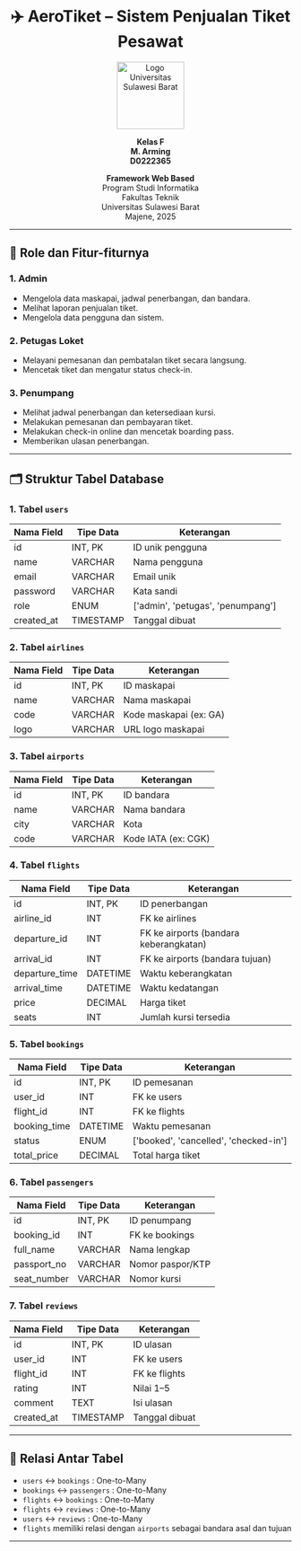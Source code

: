 <h1 align="center">✈️ AeroTiket – Sistem Penjualan Tiket Pesawat</h1>

<p align="center">
  <img src="assets/logoUnsulbar 1.png" alt="Logo Universitas Sulawesi Barat" width="120"/>
</p>

<p align="center">
 <b>Kelas F</b><br>
 <b>M. Arming</b><br>
 <b>D0222365</b>
</p>

<p align="center">
  <strong>Framework Web Based</strong><br>
  Program Studi Informatika<br>
  Fakultas Teknik<br>
  Universitas Sulawesi Barat<br>
  Majene, 2025
</p>

---

## 🎯 Role dan Fitur-fiturnya

### 1. Admin
- Mengelola data maskapai, jadwal penerbangan, dan bandara.
- Melihat laporan penjualan tiket.
- Mengelola data pengguna dan sistem.

### 2. Petugas Loket
- Melayani pemesanan dan pembatalan tiket secara langsung.
- Mencetak tiket dan mengatur status check-in.

### 3. Penumpang
- Melihat jadwal penerbangan dan ketersediaan kursi.
- Melakukan pemesanan dan pembayaran tiket.
- Melakukan check-in online dan mencetak boarding pass.
- Memberikan ulasan penerbangan.

---

## 🗂️ Struktur Tabel Database

### 1. Tabel `users`

| Nama Field | Tipe Data | Keterangan                    |
| ---------- | --------- | ----------------------------- |
| id         | INT, PK   | ID unik pengguna              |
| name       | VARCHAR   | Nama pengguna                 |
| email      | VARCHAR   | Email unik                    |
| password   | VARCHAR   | Kata sandi                    |
| role       | ENUM      | ['admin', 'petugas', 'penumpang'] |
| created_at | TIMESTAMP | Tanggal dibuat                |

### 2. Tabel `airlines`

| Nama Field | Tipe Data | Keterangan         |
| ---------- | --------- | ------------------ |
| id         | INT, PK   | ID maskapai        |
| name       | VARCHAR   | Nama maskapai      |
| code       | VARCHAR   | Kode maskapai (ex: GA) |
| logo       | VARCHAR   | URL logo maskapai  |

### 3. Tabel `airports`

| Nama Field | Tipe Data | Keterangan        |
| ---------- | --------- | ----------------- |
| id         | INT, PK   | ID bandara        |
| name       | VARCHAR   | Nama bandara      |
| city       | VARCHAR   | Kota              |
| code       | VARCHAR   | Kode IATA (ex: CGK) |

### 4. Tabel `flights`

| Nama Field     | Tipe Data | Keterangan                                |
| -------------- | --------- | ----------------------------------------- |
| id             | INT, PK   | ID penerbangan                            |
| airline_id     | INT       | FK ke airlines                            |
| departure_id   | INT       | FK ke airports (bandara keberangkatan)    |
| arrival_id     | INT       | FK ke airports (bandara tujuan)           |
| departure_time | DATETIME  | Waktu keberangkatan                       |
| arrival_time   | DATETIME  | Waktu kedatangan                          |
| price          | DECIMAL   | Harga tiket                               |
| seats          | INT       | Jumlah kursi tersedia                     |

### 5. Tabel `bookings`

| Nama Field | Tipe Data | Keterangan                           |
| ---------- | --------- | ------------------------------------ |
| id         | INT, PK   | ID pemesanan                         |
| user_id    | INT       | FK ke users                          |
| flight_id  | INT       | FK ke flights                        |
| booking_time | DATETIME | Waktu pemesanan                     |
| status     | ENUM      | ['booked', 'cancelled', 'checked-in'] |
| total_price | DECIMAL  | Total harga tiket                    |

### 6. Tabel `passengers`

| Nama Field  | Tipe Data | Keterangan           |
| ----------- | --------- | -------------------- |
| id          | INT, PK   | ID penumpang         |
| booking_id  | INT       | FK ke bookings       |
| full_name   | VARCHAR   | Nama lengkap         |
| passport_no | VARCHAR   | Nomor paspor/KTP     |
| seat_number | VARCHAR   | Nomor kursi          |

### 7. Tabel `reviews`

| Nama Field | Tipe Data | Keterangan            |
| ---------- | --------- | --------------------- |
| id         | INT, PK   | ID ulasan             |
| user_id    | INT       | FK ke users           |
| flight_id  | INT       | FK ke flights         |
| rating     | INT       | Nilai 1–5             |
| comment    | TEXT      | Isi ulasan            |
| created_at | TIMESTAMP | Tanggal dibuat        |

---

## 🔁 Relasi Antar Tabel

- `users` ↔ `bookings` : One-to-Many  
- `bookings` ↔ `passengers` : One-to-Many  
- `flights` ↔ `bookings` : One-to-Many  
- `flights` ↔ `reviews` : One-to-Many  
- `users` ↔ `reviews` : One-to-Many  
- `flights` memiliki relasi dengan `airports` sebagai bandara asal dan tujuan  

---
